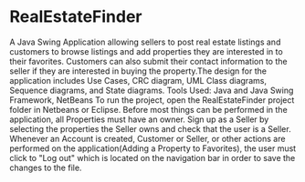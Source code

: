 # RealEstateFinder
  A Java Swing Application allowing sellers to post real estate listings and customers to browse listings and add properties they are interested in to their favorites. Customers can also submit their contact information to the seller if they are interested in buying the property.The design for the application includes Use Cases, CRC diagram, UML Class diagrams, Sequence diagrams, and State diagrams. Tools Used: Java and Java Swing Framework, NetBeans
  To run the project, open the RealEstateFinder project folder in Netbeans or Eclipse. Before most things can be performed in the application, all Properties must have an owner. Sign up as a Seller by selecting the properties the Seller owns and check that the user is a Seller. Whenever an Account is created, Customer or Seller, or other actions are performed on the application(Adding a Property to Favorites), the user must click to "Log out" which is located on the navigation bar in order to save the changes to the file. 

